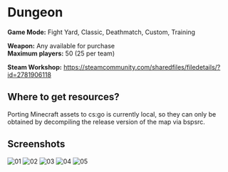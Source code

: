 # Dungeon
**Game Mode:** Fight Yard, Classic, Deathmatch, Custom, Training

**Weapon:** Any available for purchase
<br>**Maximum players:** 50 (25 per team)

**Steam Workshop:** https://steamcommunity.com/sharedfiles/filedetails/?id=2781906118

## Where to get resources?
Porting Minecraft assets to cs:go is currently local, so they can only be obtained by decompiling the release version of the map via bspsrc.

## Screenshots
![01](https://user-images.githubusercontent.com/90133781/158947457-da8af10e-9d4d-42f2-8e94-a857fac0ba6b.png)
![02](https://user-images.githubusercontent.com/90133781/158947438-ce032e42-b41d-42c5-b454-86fab2964f93.png)
![03](https://user-images.githubusercontent.com/90133781/158947472-26e15e48-502b-4eaa-a087-3ce20987a11e.png)
![04](https://user-images.githubusercontent.com/90133781/158947499-22ddd222-e6db-4be0-af1b-78f37dbd0255.png)
![05](https://user-images.githubusercontent.com/90133781/159134129-79496ece-5b18-4685-aad3-fd6674bd6a2a.png)
